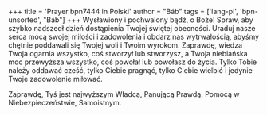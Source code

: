 +++
title = 'Prayer bpn7444 in Polski'
author = "Báb"
tags = ['lang-pl', 'bpn-unsorted', "Báb"]
+++
Wysławiony i pochwalony bądź, o Boże! Spraw, aby szybko nadszedł dzień dostąpienia Twojej świętej obecności. Uraduj nasze serca mocą swojej miłości i zadowolenia i obdarz nas wytrwałością, abyśmy chętnie poddawali się Twojej woli i Twoim wyrokom. Zaprawdę, wiedza Twoja ogarnia wszystko, coś stworzył lub stworzysz, a Twoja niebiańska moc przewyższa wszystko, coś powołał lub powołasz do życia. Tylko Tobie należy oddawać cześć, tylko Ciebie pragnąć, tylko Ciebie wielbić i jedynie Twoje zadowolenie miłować. 
    
Zaprawdę, Tyś jest najwyższym Władcą, Panującą Prawdą, Pomocą w Niebezpieczeństwie, Samoistnym.
